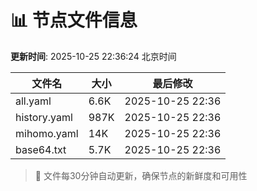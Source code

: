 # 📊 节点文件信息

**更新时间**: 2025-10-25 22:36:24 北京时间

| 文件名 | 大小 | 最后修改 |
|--------|------|----------|
| all.yaml | 6.6K | 2025-10-25 22:36 |
| history.yaml | 987K | 2025-10-25 22:36 |
| mihomo.yaml | 14K | 2025-10-25 22:36 |
| base64.txt | 5.7K | 2025-10-25 22:36 |

> 🔄 文件每30分钟自动更新，确保节点的新鲜度和可用性
